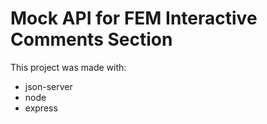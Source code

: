 # Mock API for FEM Interactive Comments Section 

This project was made with:

- json-server
- node
- express

